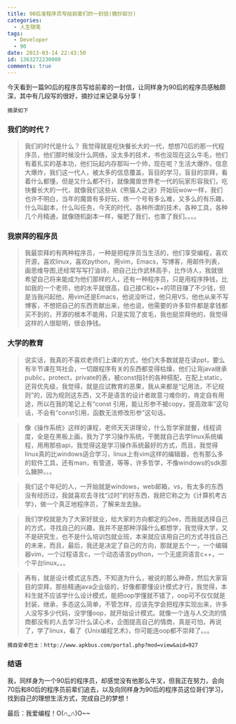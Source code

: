 ```yaml
---
title: 90后准程序员写给前辈们的一封信(摘抄部分)
categories:
  - 人生随笔
tags:
  - Developer
  - 90
date: 2013-03-14 22:43:50
id: 1363272230000
comments: true
---
```


今天看到一篇90后的程序员写给前辈的一封信，让同样身为90后的程序员感触颇深，其中有几段写的很好，摘抄过来记录与分享！

    摘录如下

### 我们的时代？
>   我们的时代是什么？
我觉得就是吃快餐长大的一代，想想70后的那一代程序员，他们那时候没什么网络，没太多的技术，书也没现在这么牛毛，他们有着扎实的基本功，他们玩起内存那叫一个帅，现在呢？生活大爆炸，信息大爆炸，我们这一代人，被太多的信息覆盖，盲目的学习，盲目的崇拜，看着什么都懂，但是又什么都不行，就像魔兽世界老一代的玩家形容我们，吃快餐长大的一代，就像我们这些从《熊猫人之谜》开始玩wow一样，我们也许不明白，当年的魔兽有多好玩，练一个号有多么难，又多么的有乐趣，什么叫副本，什么叫任务，今天的时代，各种所谓的技术，各种工具，各种几个月精通，就像随机副本一样，催肥了我们，也害了我们。。。。

### 我崇拜的程序员
>   我最崇拜的有两种程序员，一种是把程序员当生活的，他们享受编程，喜欢开源，喜欢linux，喜欢python，用vim，Emacs，写博客，用邮件列表，画思维导图,还经常写写打油诗，把自己比作武林高手，比作诗人，我就很希望自己将来能成为他们那样的人，还有一种程序员，只是用程序挣钱，比如我的一个老师，他的水平就很高，自己接C和c++的项目赚了不少钱，但是当我问起他，用vim还是Emacs，他说没听过，他只用VS，他也从来不写博客，不想把自己的东西贡献出来，他也说，他需要的许多软件都是拿钱都买不到的，开源的根本不能用，只是实现了皮毛，我也挺崇拜他的，我觉得这样的人很聪明，很会挣钱。

### 大学的教育
>   说实话，我真的不喜欢老师们上课的方式，他们大多数就是在读ppt，要么有半节课在骂社会，一切跟程序有关的东西都变得枯燥，他们让背java继承public，protect，private的表，被const指针的各种搭配，在配上static，还背优先级，我觉得，就是应试教育的恶果，我从来都是“记用法，不记规则”的，因为规则这东西，又不是语言的设计者故意刁难你的，肯定自有用途，所以在我的笔记上有“const 引用，能让形参不被copy，提高效率”这句话，不会有“const引用，函数无法修改形参”这句话。

>   像《操作系统》这样的课程，老师天天讲理论，什么哲学家就餐，线程调度，全是在黑板上画，我为了学习操作系统，干脆就自己去学linux系统编程，用用那些api，我觉得这是学习操作系统最好的方式，而且，我觉得linux真的比windows适合学习，linux上有vim这样的编辑器，也有那么多的软件工具，还有man，有管道，等等，许多哲学，不像windows的sdk那么臃肿。。。

>   我们这个年纪的人，一开始就是windows，web邮箱，vs，有太多的东西没有经历过，我就喜欢去寻找“过时”的好东西，我把它称之为《计算机考古学》，做一个真正地程序员，了解来龙去脉。

>   我们学校就是为了大家好就业，给大家的方向都定的j2ee，而我就选择自己的方式，寻找自己的兴趣，我并不是那种浮躁什么都想学，我觉得大学，又不是研究生，也不是什么培训包就业班，本来就应该用自己的方式寻找自己的未来，而且，最后，我还是决定了自己的方向，那就是五个一，一个编辑器vim，一个过程语言c，一个动态语言python，一个无底洞语言c++，一个平台linux。。。

>   再有，就是设计模式这东西，不知道为什么，被说的那么神奇，然后大家盲目的崇拜，那些精通java企业级的，好像都要懂设计模式才行，我觉得，本科生就不应该学什么设计模式，能把oop学懂就不错了，oop可不仅仅就是封装，继承，多态这么简单，不管怎样，应该先学会把程序实现出来，许多人没写多少代码，没学懂oop，就开始设计模式。就像一个连与人交流的情商都没有的人去学习什么读心术，企图提高自己的情商，真是可怕，再说了，学了linux，看了《Unix编程艺术》，你可能连oop都不崇拜了。。。

    摘自安卓巴士：http://www.apkbus.com/portal.php?mod=view&aid=927

### 结语
我，同样身为一个90后的程序员，却感觉没有他那么牛叉，但我正在努力，会向70后和80后的程序员前辈们追去，以及向同样身为90后的程序员这位哥们学习，找到自己的理想生活方式，完成自己的梦想！

最后：我爱编程！O(∩_∩)O~~